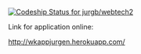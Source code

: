 [ ![Codeship Status for jurgb/webtech2](https://codeship.io/projects/b27922c0-0846-0132-68c5-6e8be2924d85/status)](https://codeship.io/projects/31343)

Link for application online:

http://wkappjurgen.herokuapp.com/